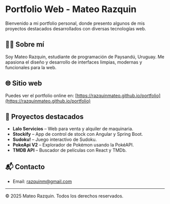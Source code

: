 # Portfolio Web - Mateo Razquin

Bienvenido a mi portfolio personal, donde presento algunos de mis proyectos destacados desarrollados con diversas tecnologías web.

## 👨‍💻 Sobre mí

Soy Mateo Razquin, estudiante de programación de Paysandú, Uruguay. Me apasiona el diseño y desarrollo de interfaces limpias, modernas y funcionales para la web.

## 🌐 Sitio web

Puedes ver el portfolio online en:
[https://razquinmateo.github.io/portfolio](https://razquinmateo.github.io/portfolio)

## 🚀 Proyectos destacados

- **Lalo Servicios** – Web para venta y alquiler de maquinaria.
- **Stockify** – App de control de stock con Angular y Spring Boot.
- **Sudoku!** – Juego interactivo de Sudoku.
- **PokeApi V2** – Explorador de Pokémon usando la PokéAPI.
- **TMDB API** – Buscador de películas con React y TMDb.

## 📬 Contacto

- Email: razquinm@gmail.com

---

© 2025 Mateo Razquin. Todos los derechos reservados.
